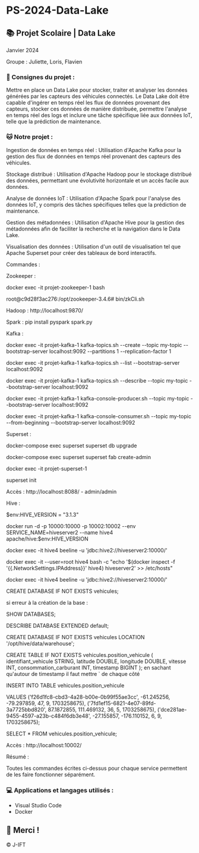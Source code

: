 # PS-2024-Data-Lake

## 📚 Projet Scolaire | Data Lake

Janvier 2024

Groupe : Juliette, Loris, Flavien

### 📌 Consignes du projet : 

Mettre en place un Data Lake pour stocker, traiter et analyser les données générées par les capteurs des véhicules connectés. Le Data Lake doit être capable d'ingérer en temps réel les flux de données provenant des capteurs, stocker ces données de manière distribuée, permettre l'analyse en temps réel des logs et inclure une tâche spécifique liée aux données IoT, telle que la prédiction de maintenance.

### 🐱 Notre projet :

Ingestion de données en temps réel :
Utilisation d'Apache Kafka pour la gestion des flux de données en temps réel provenant des capteurs des véhicules.

Stockage distribué :
Utilisation d'Apache Hadoop pour le stockage distribué des données, permettant une évolutivité horizontale et un accès facile aux données.

Analyse de données IoT :
Utilisation d'Apache Spark pour l'analyse des données IoT, y compris des tâches spécifiques telles que la prédiction de maintenance.

Gestion des métadonnées :
Utilisation d'Apache Hive pour la gestion des métadonnées afin de faciliter la recherche et la navigation dans le Data Lake.

Visualisation des données :
Utilisation d'un outil de visualisation tel que Apache Superset pour créer des tableaux de bord interactifs.


Commandes :


Zookeeper :

docker exec -it projet-zookeeper-1 bash

root@c9d28f3ac276:/opt/zookeeper-3.4.6# bin/zkCli.sh


Hadoop :
http://localhost:9870/

Spark :
pip install pyspark
spark.py

Kafka :

docker exec -it projet-kafka-1 kafka-topics.sh --create --topic my-topic --bootstrap-server localhost:9092 --partitions 1 --replication-factor 1

docker exec -it projet-kafka-1 kafka-topics.sh --list --bootstrap-server localhost:9092

docker exec -it projet-kafka-1 kafka-topics.sh --describe --topic my-topic --bootstrap-server localhost:9092

docker exec -it projet-kafka-1 kafka-console-producer.sh --topic my-topic --bootstrap-server localhost:9092

docker exec -it projet-kafka-1 kafka-console-consumer.sh --topic my-topic --from-beginning --bootstrap-server localhost:9092


Superset :

docker-compose exec superset superset db upgrade

docker-compose exec superset superset fab create-admin

docker exec -it projet-superset-1

superset init

Accès : http://localhost:8088/ - admin/admin


Hive :

$env:HIVE_VERSION = "3.1.3"

docker run -d -p 10000:10000 -p 10002:10002 --env SERVICE_NAME=hiveserver2 --name hive4 apache/hive:$env:HIVE_VERSION

docker exec -it hive4  beeline -u 'jdbc:hive2://hiveserver2:10000/'

docker exec -it --user=root hive4 bash -c "echo '$(docker inspect -f '{{.NetworkSettings.IPAddress}}' hive4) hiveserver2' >> /etc/hosts"

docker exec -it hive4  beeline -u 'jdbc:hive2://hiveserver2:10000/'

CREATE DATABASE IF NOT EXISTS vehicules;

si erreur à la création de la base :

SHOW DATABASES;

DESCRIBE DATABASE EXTENDED default;

CREATE DATABASE IF NOT EXISTS vehicules LOCATION '/opt/hive/data/warehouse';

CREATE TABLE IF NOT EXISTS vehicules.position_vehicule (
    identifiant_vehicule STRING,
    latitude DOUBLE,
    longitude DOUBLE,
    vitesse INT,
    consommation_carburant INT,
   timestamp BIGINT
);
en sachant qu'autour de timestamp il faut mettre ` de chaque côté

INSERT INTO TABLE vehicules.position_vehicule

VALUES
  ('f26d1fc8-cbd3-4a28-b00e-0b99f55ae3cc', -61.245256, -79.297859, 47, 9, 1703258675),
  ('7fd1ef15-6821-4e07-89fd-3a7725bbd820', 87.1872855, 111.469132, 36, 5, 1703258675),
  ('dce281ae-9455-4597-a23b-c484f6db3e48', -27.155857, -176.110152, 6, 9, 1703258675);

SELECT * FROM vehicules.position_vehicule;

Accès : http://localhost:10002/


Résumé :

Toutes les commandes écrites ci-dessus pour chaque service permettent de les faire fonctionner séparément.


### 💻 Applications et langages utilisés :

+ Visual Studio Code
+ Docker



## 🌸 Merci !
© J-IFT
